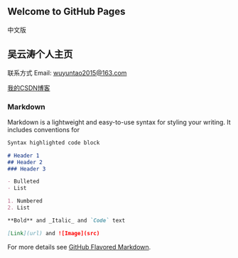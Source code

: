 ## Welcome to GitHub Pages
中文版
## 吴云涛个人主页
联系方式
Email: wuyuntao2015@163.com

[我的CSDN博客](http://blog.csdn.net/tiansuiwodong) 


### Markdown

Markdown is a lightweight and easy-to-use syntax for styling your writing. It includes conventions for

```markdown
Syntax highlighted code block

# Header 1
## Header 2
### Header 3

- Bulleted
- List

1. Numbered
2. List

**Bold** and _Italic_ and `Code` text

[Link](url) and ![Image](src)
```

For more details see [GitHub Flavored Markdown](https://guides.github.com/features/mastering-markdown/).
